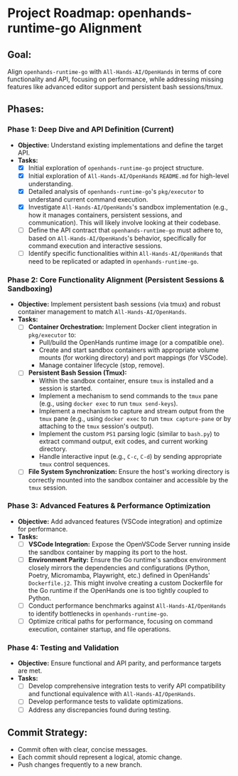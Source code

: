 

# Project Roadmap: openhands-runtime-go Alignment

## Goal:
Align `openhands-runtime-go` with `All-Hands-AI/OpenHands` in terms of core functionality and API, focusing on performance, while addressing missing features like advanced editor support and persistent bash sessions/tmux.

## Phases:

### Phase 1: Deep Dive and API Definition (Current)
*   **Objective:** Understand existing implementations and define the target API.
*   **Tasks:**
    *   [x] Initial exploration of `openhands-runtime-go` project structure.
    *   [x] Initial exploration of `All-Hands-AI/OpenHands` `README.md` for high-level understanding.
    *   [x] Detailed analysis of `openhands-runtime-go`'s `pkg/executor` to understand current command execution.
    *   [x] Investigate `All-Hands-AI/OpenHands`'s sandbox implementation (e.g., how it manages containers, persistent sessions, and communication). This will likely involve looking at their codebase.
    *   [ ] Define the API contract that `openhands-runtime-go` must adhere to, based on `All-Hands-AI/OpenHands`'s behavior, specifically for command execution and interactive sessions.
    *   [ ] Identify specific functionalities within `All-Hands-AI/OpenHands` that need to be replicated or adapted in `openhands-runtime-go`.

### Phase 2: Core Functionality Alignment (Persistent Sessions & Sandboxing)
*   **Objective:** Implement persistent bash sessions (via tmux) and robust container management to match `All-Hands-AI/OpenHands`.
*   **Tasks:**
    *   [ ] **Container Orchestration:** Implement Docker client integration in `pkg/executor` to:
        *   Pull/build the OpenHands runtime image (or a compatible one).
        *   Create and start sandbox containers with appropriate volume mounts (for working directory) and port mappings (for VSCode).
        *   Manage container lifecycle (stop, remove).
    *   [ ] **Persistent Bash Session (Tmux):**
        *   Within the sandbox container, ensure `tmux` is installed and a session is started.
        *   Implement a mechanism to send commands to the `tmux` pane (e.g., using `docker exec` to run `tmux send-keys`).
        *   Implement a mechanism to capture and stream output from the `tmux` pane (e.g., using `docker exec` to run `tmux capture-pane` or by attaching to the `tmux` session's output).
        *   Implement the custom `PS1` parsing logic (similar to `bash.py`) to extract command output, exit codes, and current working directory.
        *   Handle interactive input (e.g., `C-c`, `C-d`) by sending appropriate `tmux` control sequences.
    *   [ ] **File System Synchronization:** Ensure the host's working directory is correctly mounted into the sandbox container and accessible by the `tmux` session.

### Phase 3: Advanced Features & Performance Optimization
*   **Objective:** Add advanced features (VSCode integration) and optimize for performance.
*   **Tasks:**
    *   [ ] **VSCode Integration:** Expose the OpenVSCode Server running inside the sandbox container by mapping its port to the host.
    *   [ ] **Environment Parity:** Ensure the Go runtime's sandbox environment closely mirrors the dependencies and configurations (Python, Poetry, Micromamba, Playwright, etc.) defined in OpenHands' `Dockerfile.j2`. This might involve creating a custom Dockerfile for the Go runtime if the OpenHands one is too tightly coupled to Python.
    *   [ ] Conduct performance benchmarks against `All-Hands-AI/OpenHands` to identify bottlenecks in `openhands-runtime-go`.
    *   [ ] Optimize critical paths for performance, focusing on command execution, container startup, and file operations.

### Phase 4: Testing and Validation
*   **Objective:** Ensure functional and API parity, and performance targets are met.
*   **Tasks:**
    *   [ ] Develop comprehensive integration tests to verify API compatibility and functional equivalence with `All-Hands-AI/OpenHands`.
    *   [ ] Develop performance tests to validate optimizations.
    *   [ ] Address any discrepancies found during testing.

## Commit Strategy:
*   Commit often with clear, concise messages.
*   Each commit should represent a logical, atomic change.
*   Push changes frequently to a new branch.

